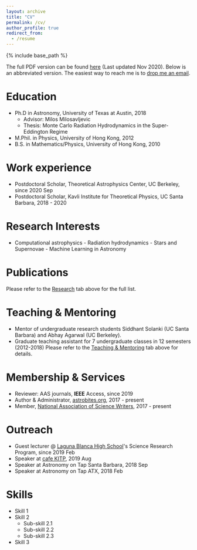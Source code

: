 ```yaml
---
layout: archive
title: "CV"
permalink: /cv/
author_profile: true
redirect_from:
  - /resume
---
```


{% include base_path %}

The full PDF version can be found [here](http://bthtsang.github.io/files/Tsang_CV.pdf) (Last updated Nov 2020). Below is an abbreviated version. The easiest way to reach me is to [drop me an email](mailto:benny.tsang@berkeley.edu).

Education
======
* Ph.D in Astronomy, University of Texas at Austin, 2018
  * Advisor: Milos Milosavljevic
  * Thesis: Monte Carlo Radiation Hydrodynamics in the Super-Eddington Regime
* M.Phil. in Physics, University of Hong Kong, 2012
* B.S. in Mathematics/Physics, University of Hong Kong, 2010

Work experience
======
* Postdoctoral Scholar, Theoretical Astrophysics Center, UC Berkeley, since 2020 Sep
* Postdoctoral Scholar, Kavli Institute for Theoretical Physics, UC Santa Barbara, 2018 - 2020 

Research Interests
======
* Computational astrophysics - Radiation hydrodynamics - Stars and Supernovae - Machine Learning in Astronomy

Publications
======
Please refer to the [Research](http://bthtsang.github.io/publications) tab above for the full list.

Teaching & Mentoring
======
* Mentor of undergraduate research students Siddhant Solanki (UC Santa Barbara) and Abhay Agarwal (UC Berkeley).
* Graduate teaching assistant for 7 undergraduate classes in 12 semesters (2012-2018)
Please refer to the [Teaching & Mentoring](https://bthtsang.github.io/teaching_mentoring/) tab above for details.

Membership & Services
======
* Reviewer: AAS journals, **IEEE** Access, since 2019
* Author & Administrator, [astrobites.org](https://astrobites.org/), 2017 - present
* Member, [National Association of Science Writers](https://www.nasw.org/), 2017 - present

Outreach
======
* Guest lecturer @ [Laguna Blanca High School](https://www.lagunablanca.org/)'s Science Research Program, since 2019 Feb
* Speaker at [cafe KITP](https://www.kitp.ucsb.edu/outreach/cafe-kitp/order-chaos-tracing-life-and-death-stars), 2019 Aug
* Speaker at Astronomy on Tap Santa Barbara, 2018 Sep
* Speaker at Astronomy on Tap ATX, 2018 Feb

Skills
======
* Skill 1
* Skill 2
  * Sub-skill 2.1
  * Sub-skill 2.2
  * Sub-skill 2.3
* Skill 3

